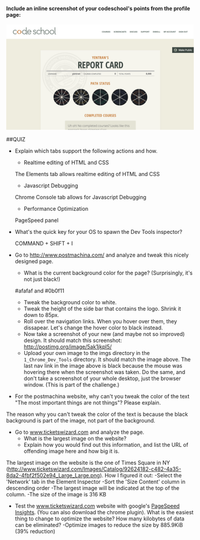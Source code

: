 #### Include an inline screenshot of your codeschool's points from the profile page:

<img src="imgs/CodeSchool_ReportCard.jpg"></a>

<!-- Modify the Markdown to include your answers. Don't delete the questions! -->

##QUIZ
* Explain which tabs support the following actions and how.
  * Realtime editing of HTML and CSS 

  The Elements tab allows realtime editing of HTML and CSS

  * Javascript Debugging

  Chrome Console tab allows for Javascript Debugging

  * Performance Optimization 

  PageSpeed panel

* What's the quick key for your OS to spawn the Dev Tools inspector?
  
  COMMAND + SHIFT + I

* Go to http://www.postmachina.com/ and analyze and tweak this nicely designed page.
  * What is the current background color for the page?  (Surprisingly, it's not just black!)
  
  #afafaf and #0b0f11

  * Tweak the background color to white.
  * Tweak the height of the side bar that contains the logo.  Shrink it down to 85px.
  * Roll over the navigation links.  When you hover over them, they dissapear.  Let's change the hover color to black instead.
  * Now take a screenshot of your new (and maybe not so improved) design.  It should match this screenshot: http://postimg.org/image/5ak1jkpl5/
  * Upload your own image to the imgs directory in the `1_Chrome_Dev_Tools` directory.  It should match the image above. The last nav link in the image above is black because the mouse was hovering there when the screenshot was taken. Do the same, and don't take a screenshot of your whole desktop, just the browser window. (This is part of the challenge.)

* For the postmachina website, why can't you tweak the color of the text "The most important things are not things"?  Please explain.

The reason why you can't tweak the color of the text is because the black background is part of the image, not part of the background.

* Go to www.ticketswizard.com and analyze the page.  
  * What is the largest image on the website?
  * Explain how you would find out this information, and list the URL of offending image here and how big it is.

 The largest image on the website is the one of Times Square in NY (http://www.ticketswizard.com/Images/Catalog/92624182-c482-4a35-8da2-4fbf2f502e94_Large_Large.png). How I figured it out:
      -Select the 'Network' tab in the Element Inspector
      -Sort the 'Size Content' column in descending order
      -The largest image will be indicated at the top of the column.
      -The size of the image is 316 KB

* Test the www.ticketswizard.com website with google's [PageSpeed Insights](http://www.ticketswizard.com/).  (You can also download the chrome plugin).  What is the easiest thing to change to optimize the website?  How many kilobytes of data can be eliminated?
  -Optimize images to reduce the size by 885.9KiB (39% reduction)
